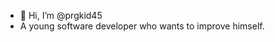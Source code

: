 - 👋 Hi, I’m @prgkid45
- A young software developer who wants to improve himself.

<!---
prgkid45/prgkid45 is a ✨ special ✨ repository because its `README.md` (this file) appears on your GitHub profile.
You can click the Preview link to take a look at your changes.
--->
